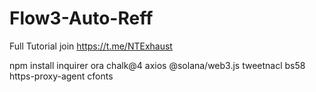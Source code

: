# Flow3-Auto-Reff
Full Tutorial join https://t.me/NTExhaust

npm install inquirer ora chalk@4 axios @solana/web3.js tweetnacl bs58 https-proxy-agent cfonts
